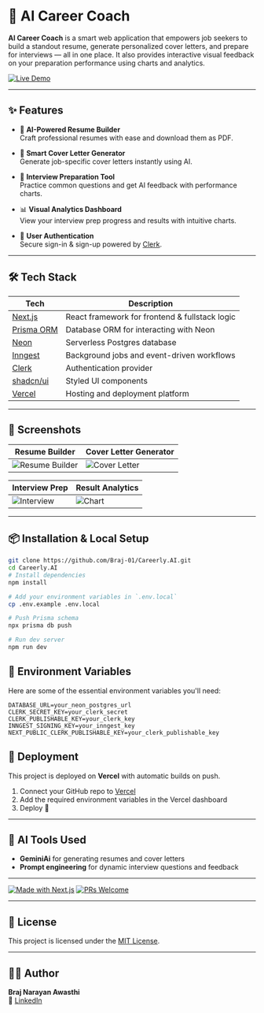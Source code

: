 # 🤖 AI Career Coach

**AI Career Coach** is a smart web application that empowers job seekers to build a standout resume, generate personalized cover letters, and prepare for interviews — all in one place. It also provides interactive visual feedback on your preparation performance using charts and analytics.

[![Live Demo](https://img.shields.io/badge/Live-Demo-blue?style=for-the-badge&logo=vercel)](https://careerly-ai-samurai1.vercel.app/)


---

## ✨ Features

- 📝 **AI-Powered Resume Builder**  
  Craft professional resumes with ease and download them as PDF.

- 💌 **Smart Cover Letter Generator**  
  Generate job-specific cover letters instantly using AI.

- 🎯 **Interview Preparation Tool**  
  Practice common questions and get AI feedback with performance charts.

- 📊 **Visual Analytics Dashboard**  
  View your interview prep progress and results with intuitive charts.

- 🔐 **User Authentication**  
  Secure sign-in & sign-up powered by [Clerk](https://clerk.dev/).

---

## 🛠️ Tech Stack

| Tech            | Description                             |
|-----------------|-----------------------------------------|
| [Next.js](https://nextjs.org/) | React framework for frontend & fullstack logic |
| [Prisma ORM](https://www.prisma.io/) | Database ORM for interacting with Neon |
| [Neon](https://neon.tech/)     | Serverless Postgres database |
| [Inngest](https://www.inngest.com/) | Background jobs and event-driven workflows |
| [Clerk](https://clerk.dev/)    | Authentication provider |
| [shadcn/ui](https://ui.shadcn.com/) | Styled UI components |
| [Vercel](https://vercel.com/)  | Hosting and deployment platform |

---

## 📸 Screenshots

| Resume Builder | Cover Letter Generator |
|----------------|------------------------|
| ![Resume Builder](./public/screenshots/resume.png) | ![Cover Letter](./public/screenshots/coverletter.png) |

| Interview Prep | Result Analytics |
|----------------|------------------|
| ![Interview](./public/screenshots/interview.png) | ![Chart](./public/screenshots/chart.png) |

---

## 📦 Installation & Local Setup

```bash
git clone https://github.com/Braj-01/Careerly.AI.git
cd Careerly.AI
# Install dependencies
npm install

# Add your environment variables in `.env.local`
cp .env.example .env.local

# Push Prisma schema
npx prisma db push

# Run dev server
npm run dev
```

## 🧪 Environment Variables

Here are some of the essential environment variables you'll need:

```env
DATABASE_URL=your_neon_postgres_url
CLERK_SECRET_KEY=your_clerk_secret
CLERK_PUBLISHABLE_KEY=your_clerk_key
INNGEST_SIGNING_KEY=your_inngest_key
NEXT_PUBLIC_CLERK_PUBLISHABLE_KEY=your_clerk_publishable_key
```

## 🚀 Deployment

This project is deployed on **Vercel** with automatic builds on push.

1. Connect your GitHub repo to [Vercel](https://vercel.com/)
2. Add the required environment variables in the Vercel dashboard
3. Deploy 🎉

---

## 🧠 AI Tools Used

- **GeminiAi** for generating resumes and cover letters  
- **Prompt engineering** for dynamic interview questions and feedback

---

[![Made with Next.js](https://img.shields.io/badge/Made%20with-Next.js-black?style=for-the-badge&logo=next.js)](https://nextjs.org/)
[![PRs Welcome](https://img.shields.io/badge/PRs-welcome-brightgreen.svg?style=for-the-badge)](https://github.com/Braj-01/ai-career-coach/pulls)

---

## 📄 License

This project is licensed under the [MIT License](./LICENSE).

---

## 👨‍💻 Author

**Braj Narayan Awasthi**  
🔗 [LinkedIn](https://www.linkedin.com/in/braj-narayan-awasthi-33193a274)
